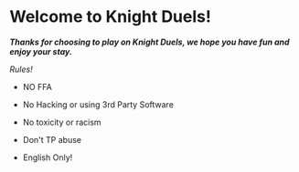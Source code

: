 # **Welcome to Knight Duels!**

***Thanks for choosing to play on Knight Duels, we hope you have fun and enjoy your stay.***

*Rules!*

- NO FFA

- No Hacking or using 3rd Party Software

- No toxicity or racism

- Don't TP abuse

- English Only!           

<a id="Hyperlink example - Mordhau Discord">
